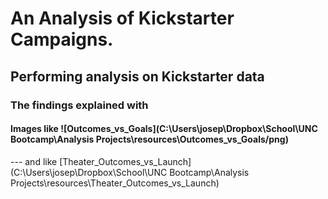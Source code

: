 # An Analysis of Kickstarter Campaigns.
## Performing analysis on Kickstarter data
### The findings explained with 
#### Images like ![Outcomes_vs_Goals](C:\Users\josep\Dropbox\School\UNC Bootcamp\Analysis Projects\resources\Outcomes_vs_Goals/png)
--- and like [Theater_Outcomes_vs_Launch](C:\Users\josep\Dropbox\School\UNC Bootcamp\Analysis Projects\resources\Theater_Outcomes_vs_Launch)

